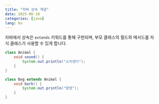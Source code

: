```yaml
---
title: "자바 상속 개념"
date: 2025-06-10
categories: [java]
lang: ko
---
```

자바에서 상속은 `extends` 키워드를 통해 구현되며, 부모 클래스의 필드와 메서드를 자식 클래스가 사용할 수 있게 합니다.

```java
class Animal {
    void sound() {
        System.out.println("소리낸다");
    }
}

class Dog extends Animal {
    void bark() {
        System.out.println("멍멍");
    }
}